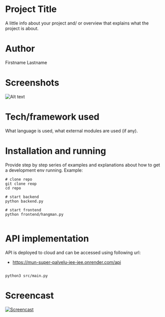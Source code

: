 <!-- @format -->

# Project Title

A little info about your project and/ or overview that explains what the project is about.

# Author

Firstname Lastname

# Screenshots

![Alt text](https://images.squarespace-cdn.com/content/v1/5cfbcd840dfb94000188ad57/1560216346005-4X306RNLMZGTFTQU4KP8/Intro+1.PNG.png?format=750w "Application startup screen.")

# Tech/framework used

What language is used, what external modules are used (if any).

# Installation and running

Provide step by step series of examples and explanations about how to get a development env running. Example:

```
# clone repo
git clone reop
cd repo

# start backend
python backend.py

# start frontend
python frontend/hangman.py


```

# API implementation

API is deployed to cloud and can be accessed using following url:

- https://mun-super-palvelu-jee-jee.onrender.com/api

```

python3 src/main.py

```

# Screencast

[![Screencast](https://img.youtube.com/vi/2CTqg_e51BU/0.jpg)](https://www.youtube.com/watch?v=2CTqg_e51BU)

```

```
